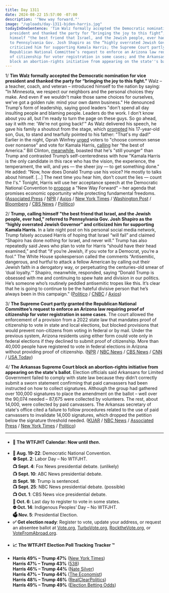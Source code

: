 ```yaml
---
title: Day 1311
date: 2024-08-22 15:57:00 -07:00
description: '"New way forward."'
image: "/uploads/day-1311-biden-harris.jpg"
todayInOneSentence: 'Tim Walz formally accepted the Democratic nomination for vice
  president and thanked the party for “bringing the joy to this fight”; Trump, calling
  himself "the best friend that Israel, and the Jewish people, ever had," referred
  to Pennsylvania Gov. Josh Shapiro as the “highly overrated Jewish Governor” and
  criticized him for supporting Kamala Harris; the Supreme Court partly granted the
  Republican National Committee’s request to enforce an Arizona law requiring proof
  of citizenship for voter registration in some cases; and the Arkansas Supreme Court
  block an abortion-rights initiative from appearing on the state''s ballot. '
---
```


1/ **Tim Walz formally accepted the Democratic nomination for vice president and thanked the party for “bringing the joy to this fight.”** Walz – a teacher, coach, and veteran – introduced himself to the nation by saying: "In Minnesota, we respect our neighbors and the personal choices they make. And even if we wouldn't make those same choices for ourselves, we've got a golden rule: mind your own damn business." He denounced Trump's form of leadership, saying good leaders "don't spend all day insulting people and blaming people. Leaders do the work. I don't know about you all, but I'm ready to turn the page on these guys. So go ahead, say it with me: 'We're not going back!'" As Walz delivered his speech, he gave his family a shoutout from the stage, which [prompted](https://www.npr.org/2024/08/22/nx-s1-5086342/gus-tim-walz-father-son-dnc) his 17-year-old son, Gus, to stand and tearfully pointed to his father: "That's my dad!" Earlier in the night, Oprah Winfrey [urged](https://www.axios.com/2024/08/22/dnc-oprah-speech-harris) voters to "choose common sense over nonsense" and vote for Kamala Harris, [calling](https://www.nytimes.com/2024/08/21/us/politics/oprah-winfrey-kamala-harris-dnc.html) her “the best of America.” Bill Clinton, [meanwhile](https://www.axios.com/2024/08/22/dnc-bill-clinton-speech-harris), boasted that he's "still younger" than Trump and contrasted Trump’s self-centeredness with how "Kamala Harris is the only candidate in this race who has the vision, the experience, the temperament, the will, and yes — the sheer joy — to get something done." He added: "Now, how does Donald Trump use his voice? He mostly to talks about himself. [...] The next time you hear him, don't count the lies — count the I's." Tonight, Harris will use her acceptance speech at the Democratic National Convention to [propose](https://www.axios.com/2024/08/22/harris-dnc-acceptance-speech-preview-2024) a "New Way Forward" – her agenda that promises economic opportunity while protecting fundamental freedoms. ([Associated Press](https://apnews.com/article/dnc-clinton-pelosi-walz-gaza-hostages-f3d10a4e9fc2af2817cd8829210fc861) / [NPR](https://www.npr.org/2024/08/22/g-s1-18756/tim-walz-democratic-national-convention-speech) / [Axios](https://www.axios.com/2024/08/22/tim-walz-dnc-2024-harris) / [New York Times](https://www.nytimes.com/live/2024/08/22/us/harris-dnc-election-news) / [Washington Post](https://www.washingtonpost.com/elections/2024/08/22/democratic-national-convention-harris-trump-election-updates/) / [Bloomberg](https://www.bloomberg.com/news/articles/2024-08-21/dnc-2024-tim-walz-leads-democratic-rising-stars-targeting-trump) / [CBS News](https://www.cbsnews.com/news/tim-walz-dnc-speech-2024/) / [Politico](https://www.politico.com/news/2024/08/21/bill-clinton-dnc-speech-trump-00175729))

2/ **Trump, calling himself "the best friend that Israel, and the Jewish people, ever had," referred to Pennsylvania Gov. Josh Shapiro as the “highly overrated Jewish Governor” and criticized him for supporting Kamala Harris**. In a late night post on his personal social media network, Trump falsely accused Harris of hoping that Israel “will fail” and claimed “Shapiro has done nothing for Israel, and never will.” Trump has also repeatedly said Jews who plan to vote for Harris “should have their head examined,” and that “if you’re Jewish, if you vote for a Democrat, you’re a fool.” The White House spokesperson called the comments “Antisemitic, dangerous, and hurtful to attack a fellow American by calling out their Jewish faith in a derogatory way, or perpetuating the centuries-old smear of ‘dual loyalty.’” Shapiro, meanwhile, responded, saying “Donald Trump is obsessed with me and continuing to spew hate and division in our politics. He’s someone who’s routinely peddled antisemitic tropes like this. It’s clear that he is going to continue to be the hateful divisive person that he’s always been in this campaign.” ([Politico](https://www.politico.com/live-updates/2024/08/22/dnc-live-updates-coverage/donald-trump-josh-shapiro-jewish-governor-00175805) / [CNBC](https://www.cnbc.com/2024/08/22/trump-shapiro-jewish-governor-antisemitism.html) / [Axios](https://www.axios.com/2024/08/22/shapiro-trump-white-house-antisemitism))

3/ **The Supreme Court partly granted the Republican National Committee’s request to enforce an Arizona law requiring proof of citizenship for voter registration in some cases**. The court allowed the enforcement of a provision from a 2022 state law that mandates proof of citizenship to vote in state and local elections, but blocked provisions that would prevent non-citizens from voting in federal or by mail. Under the previous system, Arizona residents using either form could vote only in federal elections if they declined to submit proof of citizenship. More than 40,000 people have registered to vote in federal elections in Arizona without providing proof of citizenship. ([NPR](https://www.npr.org/2024/08/22/nx-s1-5084146/voter-registration-arizona-supreme-court-citizenship) / [NBC News](https://www.nbcnews.com/politics/supreme-court/supreme-court-partly-grants-gop-request-enforce-arizonas-proof-citizen-rcna167192) / [CBS News](https://www.cbsnews.com/news/supreme-court-arizona-voter-proof-of-citizenship-requirement/) / [CNN](https://www.cnn.com/2024/08/22/politics/supreme-court-arizona-proof-of-citizenship-law) / [USA Today](https://www.usatoday.com/story/news/politics/elections/2024/08/22/arizona-voters-proof-citizenship-supreme-court-scotus-decision/74908206007/))

4/ **The Arkansas Supreme Court block an abortion-rights initiative from appearing on the state's ballot**. Election officials said Arkansans for Limited Government failed to comply with state law because they didn’t correctly submit a sworn statement confirming that paid canvassers had been instructed on how to collect signatures. Although the group had gathered over 100,000 signatures to place the amendment on the ballot – well over the 90,074 needed – 87,675 were collected by volunteers. The rest, about 14,000, were collected by paid canvassers. The Arkansas secretary of state's office cited a failure to follow procedures related to the use of paid canvassers to invalidate 14,000 signatures, which dropped the petition below the signature threshold needed. ([KUAR](https://www.ualrpublicradio.org/local-regional-news/2024-08-22/arkansas-supreme-court-effectively-rejects-abortion-amendment) / [NBC News](https://www.nbcnews.com/politics/2024-election/arkansas-supreme-court-upholds-rejection-abortion-rights-ballot-measur-rcna167819) / [Associated Press](https://apnews.com/article/abortion-ballot-arkansas-supreme-court-48c208d49d82b467fbcc4b9c2724617a) / [New York Times](https://www.nytimes.com/2024/08/22/us/politics/arkansas-abortion-amendment.html) / [Politico](https://www.politico.com/news/2024/08/22/arkansas-supreme-court-blocks-abortion-measure-00175823))

---

* #### 📅 The WTFJHT Calendar: Now until *then*. 
* **🫏 Aug. 19-22**: Democratic National Convention. \
**⛔️ Sept. 2**: Labor Day – No WTFJHT. \
**📺 Sept. 4**: Fox News presidential debate. (unlikely) \
**📺 Sept. 10**: ABC News presidential debate. \
**⚖️ Sept. 18**: Trump is sentenced. \
**📺 Sept. 25**: NBC News presidential debate. (possible) \
**📺 Oct. 1**: CBS News vice presidential debate. \
**📆 Oct. 6**: Last day to register to vote in some states. \
**⛔️ Oct. 14**: Indigenous Peoples’ Day – No WTFJHT. \
**🗳️ Nov. 5**: Presidential Election.
* **✅ Get election ready**: Register to vote, update your address, or request an absentee ballot at [Vote.org](https://www.vote.org/), [TurboVote.org](https://turbovote.org/), [RocktheVote.org](https://www.rockthevote.org/), or [VoteFromAbroad.org](https://www.votefromabroad.org/).
* #### 📈 The WTFJHT Election Poll Tracking Tracker ™️
* **Harris 49% – Trump 47%** ([New York Times](https://www.nytimes.com/interactive/2024/us/elections/polls-president.html)) \
**Harris 47% – Trump 43%** ([538](https://projects.fivethirtyeight.com/polls/president-general/2024/national/)) \
**Harris 46% – Trump 44%** ([Nate Silver](https://www.natesilver.net/p/nate-silver-2024-president-election-polls-model)) \
**Harris 47% – Trump 44%** ([The Economist](https://www.economist.com/interactive/us-2024-election/trump-harris-polls)) \
**Harris 48% – Trump 46%** ([RealClearPolitics](https://www.realclearpolling.com/polls/president/general/2024/trump-vs-harris)) \
**Harris 49% – Trump 49%** ([Election Betting Odds](https://www.electionbettingodds.com/))


